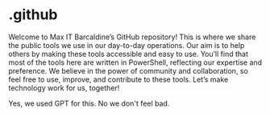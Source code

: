 # .github
Welcome to Max IT Barcaldine’s GitHub repository! This is where we share the public tools we use in our day-to-day operations. Our aim is to help others by making these tools accessible and easy to use. You’ll find that most of the tools here are written in PowerShell, reflecting our expertise and preference. We believe in the power of community and collaboration, so feel free to use, improve, and contribute to these tools. Let’s make technology work for us, together!

Yes, we used GPT for this. No we don't feel bad. 
